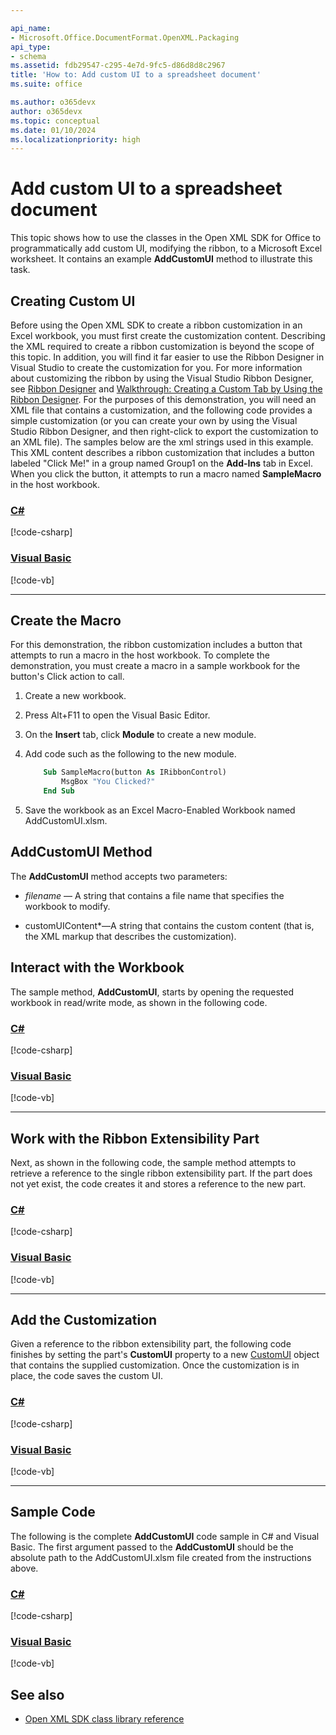 ```yaml
---

api_name:
- Microsoft.Office.DocumentFormat.OpenXML.Packaging
api_type:
- schema
ms.assetid: fdb29547-c295-4e7d-9fc5-d86d8d8c2967
title: 'How to: Add custom UI to a spreadsheet document'
ms.suite: office

ms.author: o365devx
author: o365devx
ms.topic: conceptual
ms.date: 01/10/2024
ms.localizationpriority: high
---
```


# Add custom UI to a spreadsheet document

This topic shows how to use the classes in the Open XML SDK for Office to programmatically add custom UI, modifying the ribbon, to a Microsoft Excel worksheet. It contains an example **AddCustomUI** method to illustrate
this task.



## Creating Custom UI

Before using the Open XML SDK to create a ribbon customization in an Excel workbook, you must first create the customization content. Describing the XML required to create a ribbon customization is beyond the scope of this topic. In addition, you will find it far easier to use the Ribbon Designer in Visual Studio to create the customization for you. For more information about customizing the ribbon by using the Visual Studio Ribbon Designer, see [Ribbon Designer](https://learn.microsoft.com/visualstudio/vsto/ribbon-designer) and [Walkthrough: Creating a Custom Tab by Using the Ribbon Designer](https://learn.microsoft.com/visualstudio/vsto/walkthrough-creating-a-custom-tab-by-using-the-ribbon-designer).
For the purposes of this demonstration, you will need an XML file that contains a customization, and the following code provides a simple customization (or you can create your own by using the Visual Studio Ribbon Designer, and then right-click to export the customization to an XML file). The samples below are the xml strings used in this example. This XML content describes a ribbon customization that includes a button labeled "Click Me!" in a group named Group1 on the **Add-Ins** tab in Excel. When you click the button, it attempts to run a macro named **SampleMacro** in the host workbook.

### [C#](#tab/cs-xml)
[!code-csharp[](../../samples/spreadsheet/add_custom_ui/cs/Program.cs#snippet4)]
### [Visual Basic](#tab/vb-xml)
[!code-vb[](../../samples/spreadsheet/add_custom_ui/vb/Program.vb#snippet4)]
***

## Create the Macro

For this demonstration, the ribbon customization includes a button that attempts to run a macro in the host workbook. To complete the demonstration, you must create a macro in a sample workbook for the button's Click action to call.

1. Create a new workbook.

2. Press Alt+F11 to open the Visual Basic Editor.

3. On the **Insert** tab, click **Module** to create a new module.

4. Add code such as the following to the new module.

    ```vb
        Sub SampleMacro(button As IRibbonControl)
            MsgBox "You Clicked?"
        End Sub
    ```

5. Save the workbook as an Excel Macro-Enabled Workbook named AddCustomUI.xlsm.

## AddCustomUI Method

The **AddCustomUI** method accepts two parameters:

- *filename* — A string that contains a file name that specifies the workbook to modify.

- customUIContent*—A string that contains the custom content (that is, the XML markup that describes the customization).

## Interact with the Workbook

The sample method, **AddCustomUI**, starts by opening the requested workbook in read/write mode, as shown in the following code.

### [C#](#tab/cs-2)
[!code-csharp[](../../samples/spreadsheet/add_custom_ui/cs/Program.cs#snippet1)]
### [Visual Basic](#tab/vb-2)
[!code-vb[](../../samples/spreadsheet/add_custom_ui/vb/Program.vb#snippet1)]
***


## Work with the Ribbon Extensibility Part

Next, as shown in the following code, the sample method attempts to retrieve a reference to the single ribbon extensibility part. If the part does not yet exist, the code creates it and stores a reference to the new part.

### [C#](#tab/cs-3)
[!code-csharp[](../../samples/spreadsheet/add_custom_ui/cs/Program.cs#snippet2)]
### [Visual Basic](#tab/vb-3)
[!code-vb[](../../samples/spreadsheet/add_custom_ui/vb/Program.vb#snippet2)]
***


## Add the Customization

Given a reference to the ribbon extensibility part, the following code finishes by setting the part's **CustomUI** property to a new [CustomUI](https://learn.microsoft.com/dotnet/api/documentformat.openxml.office.customui.customui) object that contains the supplied customization. Once the customization is in place, the code saves the custom UI.

### [C#](#tab/cs-4)
[!code-csharp[](../../samples/spreadsheet/add_custom_ui/cs/Program.cs#snippet3)]
### [Visual Basic](#tab/vb-4)
[!code-vb[](../../samples/spreadsheet/add_custom_ui/vb/Program.vb#snippet3)]
***


## Sample Code

The following is the complete **AddCustomUI** code sample in C\# and Visual Basic. The first argument passed to the **AddCustomUI** should be the absolute
path to the AddCustomUI.xlsm file created from the instructions above.

### [C#](#tab/cs)
[!code-csharp[](../../samples/spreadsheet/add_custom_ui/cs/Program.cs#snippet0)]

### [Visual Basic](#tab/vb)
[!code-vb[](../../samples/spreadsheet/add_custom_ui/vb/Program.vb#snippet0)]

## See also

- [Open XML SDK class library reference](/office/open-xml/open-xml-sdk)

